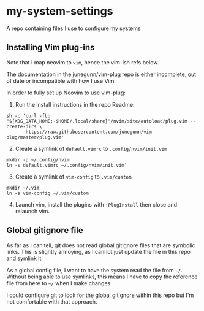 # my-system-settings
A repo containing files I use to configure my systems

## Installing Vim plug-ins

Note that I map neovim to `vim`, hence the vim-ish refs below.

The documentation in the junegunn/vim-plug repo is either incomplete, out of date or incompatible with how I use Vim.

In order to fully set up Neovim to use vim-plug:

1. Run the install instructions in the repo Readme:
```
sh -c 'curl -fLo "${XDG_DATA_HOME:-$HOME/.local/share}"/nvim/site/autoload/plug.vim --create-dirs \
       https://raw.githubusercontent.com/junegunn/vim-plug/master/plug.vim'
```
2. Create a symlink of `default.vimrc` to `.config/nvim/init.vim`
```
mkdir -p ~/.config/nvim
ln -s default.vimrc ~/.config/nvim/init.vim`
```
3. Create a symlink of `vim-config` to `.vim/custom`
```
mkdir ~/.vim
ln -s vim-config ~/.vim/custom
```
4. Launch vim, install the plugins with `:PlugInstall` then close and relaunch vim.

## Global gitignore file

As far as I can tell, git does not read global gitignore files that are symbolic links.
This is slightly annoying, as I cannot just update the file in this repo and symlink it.

As a global config file, I want to have the system read the file from  `~/`.
Without being able to use symlinks, this means I have to copy the reference file from here to `~/` when I make changes.

I could configure git to look for the global gitignore within this repo but I'm not comfortable with that approach.


